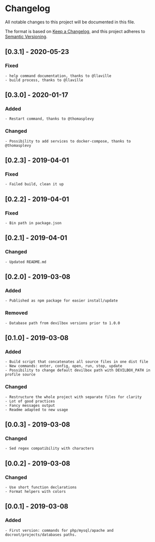 # Changelog
All notable changes to this project will be documented in this file.

The format is based on [Keep a Changelog](https://keepachangelog.com/en/1.0.0/),
and this project adheres to [Semantic Versioning](https://semver.org/spec/v2.0.0.html).

## [0.3.1] - 2020-05-23
### Fixed
    - help command documentation, thanks to @llaville
    - build process, thanks to @llaville

## [0.3.0] - 2020-01-17
### Added
    - Restart command, thanks to @thomasplevy
### Changed
    - Possibility to add services to docker-compose, thanks to @thomasplevy

## [0.2.3] - 2019-04-01
### Fixed
    - Failed build, clean it up

## [0.2.2] - 2019-04-01
### Fixed
    - Bin path in package.json

## [0.2.1] - 2019-04-01
### Changed
    - Updated README.md

## [0.2.0] - 2019-03-08
### Added
    - Published as npm package for easier install/update
### Removed
    - Database path from devilbox versions prior to 1.0.0

## [0.1.0] - 2019-03-08
### Added
    - Build script that concatenates all source files in one dist file
    - New commands: enter, config, open, run, stop, update
    - Possibility to change default devilbox path with DEVILBOX_PATH in profile source
### Changed
    - Restructure the whole project with separate files for clarity
    - Lot of good practices
    - Fancy messages output
    - Readme adapted to new usage

## [0.0.3] - 2019-03-08
### Changed
    - Sed regex compatibility with characters

## [0.0.2] - 2019-03-08
### Changed
    - Use short function declarations
    - Format helpers with colors

## [0.0.1] - 2019-03-08
### Added
    - First version: commands for php/mysql/apache and docroot/projects/databases paths.

